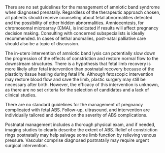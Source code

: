 There are no set guidelines for the management of amniotic band syndrome when diagnosed prenatally. Regardless of the therapeutic approach chosen, all patients should receive counseling about fetal abnormalities detected and the possibility of other hidden abnormalities. Amniocentesis, for chromosomal microarray (CMA), is indicated if results will affect pregnancy decision making. Consulting with concerned subspecialists is ideally recommended. In cases of lethal anomalies, post-natal palliative care should also be a topic of discussion.

The in-utero intervention of amniotic band lysis can potentially slow down the progression of the effects of constriction and restore normal flow to the downstream structures. There is a hypothesis that fetal limb recovery is more likely after fetal intervention than postnatal recovery because of the plasticity tissue healing during fetal life. Although fetoscopic intervention may restore blood flow and save the limb, plastic surgery may still be necessary after birth. However, the efficacy of this intervention is unknown, as there are no set criteria for the selection of candidates and a lack of clinical studies.

There are no standard guidelines for the management of pregnancy complicated with fetal ABS. Follow-up, ultrasound, and intervention are individually tailored and depend on the severity of ABS complications.

Postnatal management includes a thorough physical exam, and if needed, imaging studies to clearly describe the extent of ABS. Relief of constriction rings postnatally may help salvage some limb function by relieving venous pressure. Vascular comprise diagnosed postnatally may require urgent surgical intervention.